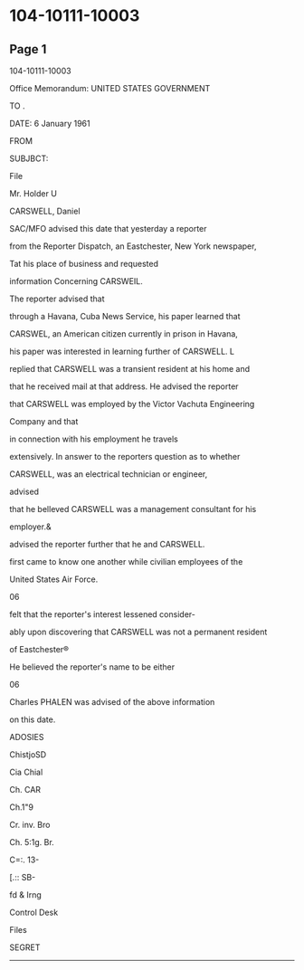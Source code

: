 # 104-10111-10003

## Page 1

104-10111-10003

Office Memorandum: UNITED STATES GOVERNMENT

TO .

DATE: 6 January 1961

FROM

SUBJBCT:

File

Mr. Holder U

CARSWELL, Daniel

SAC/MFO advised this date that yesterday a reporter

from the Reporter Dispatch, an Eastchester, New York newspaper,

Tat his place of business and requested

information Concerning CARSWEIL.

The reporter advised that

through a Havana, Cuba News Service, his paper learned that

CARSWEL, an American citizen currently in prison in Havana,

his paper was interested in learning further of CARSWELL. L

replied that CARSWELL was a transient resident at his home and

that he received mail at that address. He advised the reporter

that CARSWELL was employed by the Victor Vachuta Engineering

Company and that

in connection with his employment he travels

extensively. In answer to the reporters question as to whether

CARSWELL, was an electrical technician or engineer,

advised

that he belleved CARSWELL was a management consultant for his

employer.&

advised the reporter further that he and CARSWELL.

first came to know one another while civilian employees of the

United States Air Force.

06

felt that the reporter's interest lessened consider-

ably upon discovering that CARSWELL was not a permanent resident

of Eastchester®

He believed the reporter's name to be either

06

Charles PHALEN was advised of the above information

on this date.

ADOSIES

ChistjoSD

Cia Chial

Ch. CAR

Ch.1"9

Cr. inv. Bro

Ch. 5:1g. Br.

C=:. 13-

[.:: SB-

fd & Irng

Control Desk

Files

SEGRET

---

